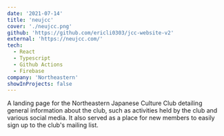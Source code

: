 ```yaml
---
date: '2021-07-14'
title: 'neujcc'
cover: './neujcc.png'
github: 'https://github.com/ericli0303/jcc-website-v2'
external: 'https://neujcc.com/'
tech:
  - React
  - Typescript
  - Github Actions
  - Firebase
company: 'Northeastern'
showInProjects: false
---
```


A landing page for the Northeastern Japanese Culture Club detailing general information about the club, such as activities held by the club and various social media. It also served as a place for new members to easily sign up to the club's mailing list.
